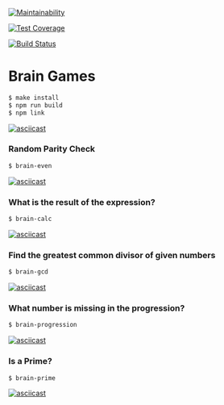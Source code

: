 [![Maintainability](https://api.codeclimate.com/v1/badges/ba727b4620f163d75b18/maintainability)](https://codeclimate.com/github/johnconan/backend-project-lvl1/maintainability)

[![Test Coverage](https://api.codeclimate.com/v1/badges/ba727b4620f163d75b18/test_coverage)](https://codeclimate.com/github/johnconan/backend-project-lvl1/test_coverage)

[![Build Status](https://travis-ci.org/johnconan/backend-project-lvl1.svg?branch=master)](https://travis-ci.org/johnconan/backend-project-lvl1)

# Brain Games
```sh
$ make install
$ npm run build
$ npm link
```
[![asciicast](https://asciinema.org/a/2YWW8dwdnROE4lFAI4UXeo7ht.svg)](https://asciinema.org/a/2YWW8dwdnROE4lFAI4UXeo7ht)

### Random Parity Check
```sh
$ brain-even
```
[![asciicast](https://asciinema.org/a/kRSK7581UqSzCsUlva9vD7UP3.svg)](https://asciinema.org/a/kRSK7581UqSzCsUlva9vD7UP3)

### What is the result of the expression?
```sh
$ brain-calc
```
[![asciicast](https://asciinema.org/a/KNEbyvLS2L3hnLW3Ro2hfMNNI.svg)](https://asciinema.org/a/KNEbyvLS2L3hnLW3Ro2hfMNNI)

### Find the greatest common divisor of given numbers
```sh
$ brain-gcd
```
[![asciicast](https://asciinema.org/a/S9Ey6VzgkSqvmaOWzNpjNrGOS.svg)](https://asciinema.org/a/S9Ey6VzgkSqvmaOWzNpjNrGOS)

### What number is missing in the progression?
```sh
$ brain-progression
```
[![asciicast](https://asciinema.org/a/1CNlpvQCx5hLghuz9L96tnCBI.svg)](https://asciinema.org/a/1CNlpvQCx5hLghuz9L96tnCBI)

### Is a Prime?
```sh
$ brain-prime
```
[![asciicast](https://asciinema.org/a/JZM03H77CmdpdCGQm2Kldzip6.svg)](https://asciinema.org/a/JZM03H77CmdpdCGQm2Kldzip6)
